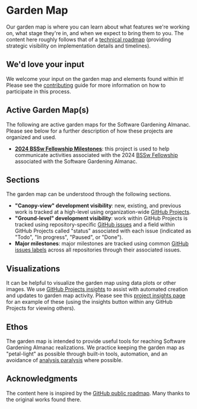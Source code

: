 # Garden Map

Our garden map is where you can learn about what features we're working on, what stage they're in, and when we expect to bring them to you.
The content here roughly follows that of a [technical roadmap](https://en.wikipedia.org/wiki/Technology_roadmap) (providing strategic visibility on implementation details and timelines).

## We'd love your input

We welcome your input on the garden map and elements found within it!
Please see the [contributing](contributing.md) guide for more information on how to participate in this process.

## Active Garden Map(s)

The following are active garden maps for the Software Gardening Almanac.
Please see below for a further description of how these projects are organized and used.

<!--alex disable fellowship -->

- [__2024 BSSw Fellowship Milestones__](https://github.com/orgs/software-gardening/projects/1): this project is used to help communicate activities associated with the 2024 [BSSw Fellowship](https://bssw.io/pages/bssw-fellowship-program) associated with the Software Gardening Almanac.

<!--alex enable fellowship -->

## Sections

The garden map can be understood through the following sections.

- __"Canopy-view" development visibility__: new, existing, and previous work is tracked at a high-level using organization-wide [GitHub Projects](https://docs.github.com/en/issues/planning-and-tracking-with-projects/learning-about-projects/about-projects).
- __"Ground-level" development visibility__: work within GitHub Projects is tracked using repository-specific [GitHub issues](https://docs.github.com/en/issues/tracking-your-work-with-issues/about-issues) and a field within GitHub Projects called "status" associated with each issue (indicated as "Todo", "In progress", "Paused", or "Done").
- __Major milestones__: major milestones are tracked using common [GitHub issues labels](https://docs.github.com/en/issues/using-labels-and-milestones-to-track-work/managing-labels) across all repositories through their associated issues.

## Visualizations

It can be helpful to visualize the garden map using data plots or other images.
We use [GitHub Projects insights](https://docs.github.com/en/issues/planning-and-tracking-with-projects/viewing-insights-from-your-project/about-insights-for-projects) to assist with automated creation and updates to garden map activity.
Please see this [project insights page](https://github.com/orgs/software-gardening/projects/1/insights) for an example of these (using the insights button within any GitHub Projects for viewing others).

## Ethos

The garden map is intended to provide useful tools for reaching Software Gardening Almanac realizations.
We practice keeping the garden map as "petal-light" as possible through built-in tools, automation, and an avoidance of [analysis paralysis](https://en.wikipedia.org/wiki/Analysis_paralysis) where possible.

## Acknowledgments

The content here is inspired by the [GitHub public roadmap](https://github.com/github/roadmap).
Many thanks to the original works found there.
